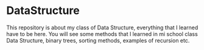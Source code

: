 # DataStructure
This repository is about my class of Data Structure, everything that I learned have to be here.
You will see some methods that I learned in mi school class Data Structure, binary trees, sorting methods, examples of recursion
etc.
